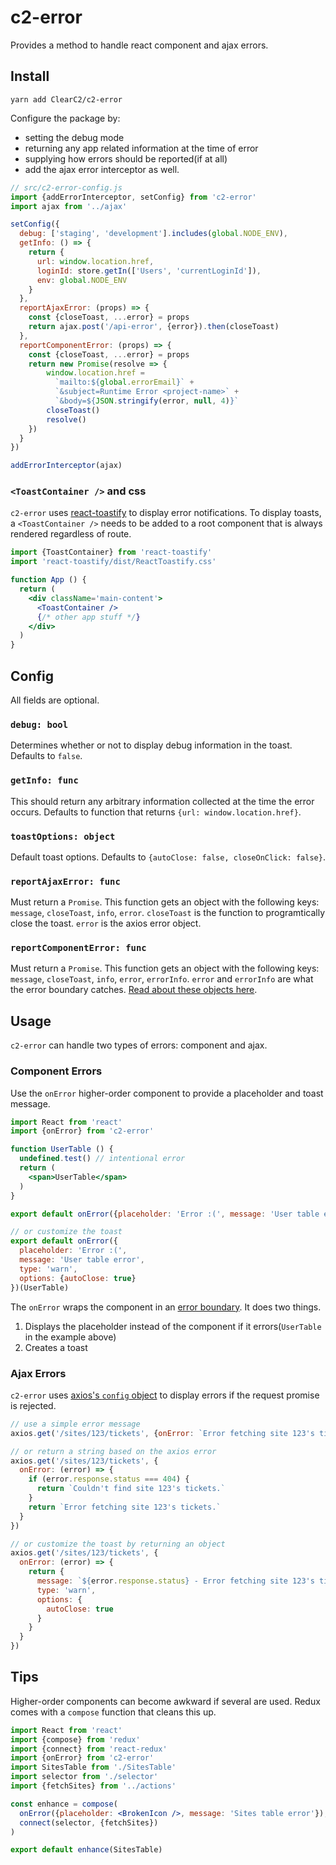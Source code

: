 # c2-error

Provides a method to handle react component and ajax errors.

## Install

```
yarn add ClearC2/c2-error
```

Configure the package by:
- setting the debug mode
- returning any app related information at the time of error
- supplying how errors should be reported(if at all)
- add the ajax error interceptor as well.

```js
// src/c2-error-config.js
import {addErrorInterceptor, setConfig} from 'c2-error'
import ajax from '../ajax'

setConfig({
  debug: ['staging', 'development'].includes(global.NODE_ENV),
  getInfo: () => {
    return {
      url: window.location.href,
      loginId: store.getIn(['Users', 'currentLoginId']),
      env: global.NODE_ENV
    }
  },
  reportAjaxError: (props) => {
    const {closeToast, ...error} = props
    return ajax.post('/api-error', {error}).then(closeToast)
  },
  reportComponentError: (props) => {
    const {closeToast, ...error} = props
    return new Promise(resolve => {
        window.location.href =
          `mailto:${global.errorEmail}` +
          `&subject=Runtime Error <project-name>` +
          `&body=${JSON.stringify(error, null, 4)}`
        closeToast()
        resolve()
    })
  }
})

addErrorInterceptor(ajax)
```

### `<ToastContainer />` and css
`c2-error` uses [react-toastify](https://github.com/fkhadra/react-toastify) to display error notifications. To display
toasts, a `<ToastContainer />` needs to be added to a root component that is always rendered regardless of route.

```jsx
import {ToastContainer} from 'react-toastify'
import 'react-toastify/dist/ReactToastify.css'

function App () {
  return (
    <div className='main-content'>
      <ToastContainer />
      {/* other app stuff */}
    </div>
  )
}
```

## Config
All fields are optional.

### `debug: bool`
Determines whether or not to display debug information in the toast. Defaults to `false`.

### `getInfo: func`
This should return any arbitrary information collected at the time the error occurs. Defaults to function that returns
`{url: window.location.href}`.

### `toastOptions: object`
Default toast options. Defaults to `{autoClose: false, closeOnClick: false}`.

### `reportAjaxError: func`
Must return a `Promise`. This function gets an object with the following keys: `message`, `closeToast`, `info`, `error`.
`closeToast` is the function to programtically close the toast. `error` is the axios error object.

### `reportComponentError: func`
Must return a `Promise`. This function gets an object with the following keys: `message`, `closeToast`, `info`, `error`,
`errorInfo`.
`error` and `errorInfo` are what the error boundary catches.
[Read about these objects here](https://reactjs.org/docs/error-boundaries.html#componentdidcatch-parameters).

## Usage

`c2-error` can handle two types of errors: component and ajax.

### Component Errors

Use the `onError` higher-order component to provide a placeholder and toast message.

```jsx
import React from 'react'
import {onError} from 'c2-error'

function UserTable () {
  undefined.test() // intentional error
  return (
    <span>UserTable</span>
  )
}

export default onError({placeholder: 'Error :(', message: 'User table error'})(UserTable)

// or customize the toast
export default onError({
  placeholder: 'Error :(',
  message: 'User table error',
  type: 'warn',
  options: {autoClose: true}
})(UserTable)

```

The `onError` wraps the component in an [error boundary](https://reactjs.org/docs/error-boundaries.html). It does two
things.

1. Displays the placeholder instead of the component if it errors(`UserTable` in the example above)
2. Creates a toast

### Ajax Errors
`c2-error` uses [axios's `config` object](https://github.com/axios/axios#request-method-aliases) to display errors if
the request promise is rejected.

```js
// use a simple error message
axios.get('/sites/123/tickets', {onError: `Error fetching site 123's tickets.`})

// or return a string based on the axios error
axios.get('/sites/123/tickets', {
  onError: (error) => {
    if (error.response.status === 404) {
      return `Couldn't find site 123's tickets.`
    }
    return `Error fetching site 123's tickets.`
  }
})

// or customize the toast by returning an object
axios.get('/sites/123/tickets', {
  onError: (error) => {
    return {
      message: `${error.response.status} - Error fetching site 123's tickets.`,
      type: 'warn',
      options: {
        autoClose: true
      }
    }
  }
})
```

## Tips
Higher-order components can become awkward if several are used. Redux comes with a `compose` function that cleans this up.


```jsx
import React from 'react'
import {compose} from 'redux'
import {connect} from 'react-redux'
import {onError} from 'c2-error'
import SitesTable from './SitesTable'
import selector from './selector'
import {fetchSites} from '../actions'

const enhance = compose(
  onError({placeholder: <BrokenIcon />, message: 'Sites table error'}),
  connect(selector, {fetchSites})
)

export default enhance(SitesTable)
```